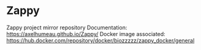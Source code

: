 # Zappy
Zappy project mirror repository
Documentation: https://axelhumeau.github.io/Zappy/
Docker image associated: https://hub.docker.com/repository/docker/biozzzzz/zappy_docker/general
